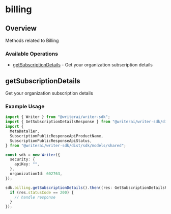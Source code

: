 # billing

## Overview

Methods related to Billing

### Available Operations

* [getSubscriptionDetails](#getsubscriptiondetails) - Get your organization subscription details

## getSubscriptionDetails

Get your organization subscription details

### Example Usage

```typescript
import { Writer } from "@writerai/writer-sdk";
import { GetSubscriptionDetailsResponse } from "@writerai/writer-sdk/dist/sdk/models/operations";
import {
  MetaDataTier,
  SubscriptionPublicResponseApiProductName,
  SubscriptionPublicResponseApiStatus,
} from "@writerai/writer-sdk/dist/sdk/models/shared";

const sdk = new Writer({
  security: {
    apiKey: "",
  },
  organizationId: 602763,
});

sdk.billing.getSubscriptionDetails().then((res: GetSubscriptionDetailsResponse) => {
  if (res.statusCode == 200) {
    // handle response
  }
});
```
